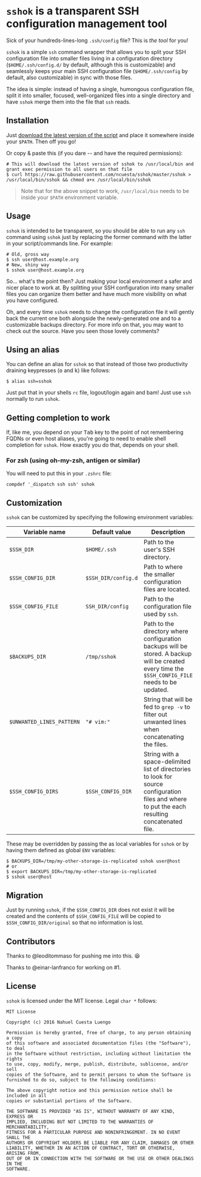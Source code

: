 # `sshok` is a transparent SSH configuration management tool

Sick of your hundreds-lines-long `.ssh/config` file? This is *the tool* for you!

`sshok` is a simple `ssh` command wrapper that allows you to split your SSH configuration file into smaller files living in a configuration directory (`$HOME/.ssh/config.d/` by default, although this is customizable) and seamlessly keeps your main SSH configuration file (`$HOME/.ssh/config` by default, also customizable) in sync with those files.

The idea is simple: instead of having a single, humongous configuration file, split it into smaller, focused, well-organized files into a single directory and have `sshok` merge them into the file that `ssh` reads.

## Installation

Just [download the latest version of the script](https://raw.githubusercontent.com/ncuesta/sshok/master/sshok) and place it somewhere inside your `$PATH`. Then off you go!

Or copy & paste this (if you dare -- and have the required permissions):

```console
# This will download the latest version of sshok to /usr/local/bin and grant exec permission to all users on that file
$ curl https://raw.githubusercontent.com/ncuesta/sshok/master/sshok > /usr/local/bin/sshok && chmod a+x /usr/local/bin/sshok
```

> Note that for the above snippet to work, `/usr/local/bin` needs to be inside your `$PATH` environment variable.

## Usage

`sshok` is intended to be transparent, so you should be able to run any `ssh` command using `sshok` just by replacing the former command with the latter in your script/commands line. For example:

```console
# Old, gross way
$ ssh user@host.example.org
# New, shiny way
$ sshok user@host.example.org
```

So... what's the point then? Just making your local environment a safer and nicer place to work at. By splitting your SSH configuration into many smaller files you can organize them better and have much more visibility on what you have configured.

Oh, and every time `sshok` needs to change the configuration file it will gently back the current one both alongside the newly-generated one and to a customizable backups directory. For more info on that, you may want to check out the source. Have you seen those lovely comments?

## Using an alias

You can define an alias for `sshok` so that instead of those two productivity draining keypresses (<kbd>o</kbd> and <kbd>k</kbd>) like follows:

```console
$ alias ssh=sshok
```

Just put that in your shells `rc` file, logout/login again and bam! Just use `ssh` normally to run `sshok`.

## Getting completion to work

If, like me, you depend on your <kbd>Tab</kbd> key to the point of not remembering FQDNs or even host aliases, you're going to need to enable shell completion for `sshok`. How exactly you do that, depends on your shell.

### For zsh (using oh-my-zsh, antigen or similar)

You will need to put this in your `.zshrc` file:

```shell
compdef '_dispatch ssh ssh' sshok
```

## Customization

`sshok` can be customized by specifying the following environment variables:

| Variable name             | Default value       | Description                                                                                                                                       |
| ------------------------- | ------------------- | ------------------------------------------------------------------------------------------------------------------------------------------------- |
| `$SSH_DIR`                | `$HOME/.ssh`        | Path to the user's SSH directory.                                                                                                                 |
| `$SSH_CONFIG_DIR`         | `$SSH_DIR/config.d` | Path to where the smaller configuration files are located.                                                                                        |
| `$SSH_CONFIG_FILE`        | `SSH_DIR/config`    | Path to the configuration file used by `ssh`.                                                                                                     |
| `$BACKUPS_DIR`            | `/tmp/sshok`        | Path to the directory where configuration backups will be stored. A backup will be created every time the `$SSH_CONFIG_FILE` needs to be updated. |
| `$UNWANTED_LINES_PATTERN` | `"# vim:"`          | String that will be fed to `grep -v` to filter out unwanted lines when concatenating the files.                                                   |
| `$SSH_CONFIG_DIRS`        | `$SSH_CONFIG_DIR`   | String with a space-delimited list of directories to look for source configuration files and where to put the each resulting concatenated file.   |

These may be overridden by passing the as local variables for `sshok` or by having them defined as global `ENV` variables:

```console
$ BACKUPS_DIR=/tmp/my-other-storage-is-replicated sshok user@host
# or
$ export BACKUPS_DIR=/tmp/my-other-storage-is-replicated
$ sshok user@host
```

## Migration

Just by running `sshok`, if the `$SSH_CONFIG_DIR` does not exist it will be created and the contents of `$SSH_CONFIG_FILE` will be copied to `$SSH_CONFIG_DIR/original` so that no information is lost.

## Contributors

Thanks to @leoditommaso for pushing me into this. :laughing:

Thanks to @einar-lanfranco for working on #1.

## License

`sshok` is licensed under the MIT license. Legal `char *` follows:


```
MIT License

Copyright (c) 2016 Nahuel Cuesta Luengo

Permission is hereby granted, free of charge, to any person obtaining a copy
of this software and associated documentation files (the "Software"), to deal
in the Software without restriction, including without limitation the rights
to use, copy, modify, merge, publish, distribute, sublicense, and/or sell
copies of the Software, and to permit persons to whom the Software is
furnished to do so, subject to the following conditions:

The above copyright notice and this permission notice shall be included in all
copies or substantial portions of the Software.

THE SOFTWARE IS PROVIDED "AS IS", WITHOUT WARRANTY OF ANY KIND, EXPRESS OR
IMPLIED, INCLUDING BUT NOT LIMITED TO THE WARRANTIES OF MERCHANTABILITY,
FITNESS FOR A PARTICULAR PURPOSE AND NONINFRINGEMENT. IN NO EVENT SHALL THE
AUTHORS OR COPYRIGHT HOLDERS BE LIABLE FOR ANY CLAIM, DAMAGES OR OTHER
LIABILITY, WHETHER IN AN ACTION OF CONTRACT, TORT OR OTHERWISE, ARISING FROM,
OUT OF OR IN CONNECTION WITH THE SOFTWARE OR THE USE OR OTHER DEALINGS IN THE
SOFTWARE.
```
